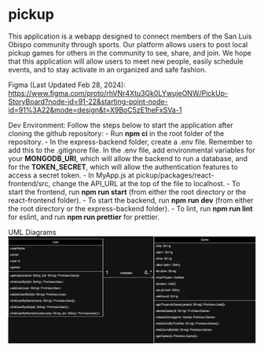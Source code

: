# pickup

This application is a webapp designed to connect members of the San Luis Obispo community through sports. Our platform allows users to post local pickup games for others in the community to see, share, and join. We hope that this application will allow users to meet new people, easily schedule events, and to stay activate in an organized and safe fashion. 

Figma (Last Updated Feb 28, 2024): https://www.figma.com/proto/rhVNr4Xtu3Gk0LYwujeONW/PickUp-StoryBoard?node-id=91-22&starting-point-node-id=91%3A22&mode=design&t=X9BoC5zE1heFxSVa-1

Dev Environment:
    Follow the steps below to start the application after cloning the github repository:
    - Run **npm ci** in the root folder of the repository.
    - In the express-backend folder, create a .env file. Remember to add this to the .gitignore file. In the .env file, add environmental variables for your **MONGODB_URI**, which will allow the backend to run a database, and for the **TOKEN_SECRET**, which will allow the authentication features to access a secret token. 
    - In MyApp.js at pickup/packages/react-frontend/src, change the API_URL at the top of the file to localhost.
    - To start the frontend, run **npm run start** (from either the root directory or the react-frontend folder).
    - To start the backend, run **npm run dev** (from either the root directory or the express-backend folder).
    - To lint, run **npm run lint** for eslint, and run **npm run prettier** for prettier.  

UML Diagrams
![UML Diagram of our User and Game Databases in MongoDB](./UMLClassDiagram.drawio.png)